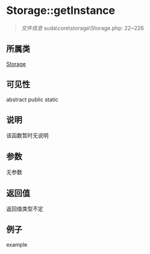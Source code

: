 # Storage::getInstance

> *文件信息* suda\core\storage\Storage.php: 22~226
## 所属类 

[Storage](../Storage.md)

## 可见性

abstract  public  static
## 说明

该函数暂时无说明

## 参数

无参数

## 返回值
返回值类型不定

## 例子

example